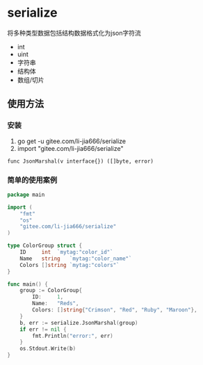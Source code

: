# serialize
将多种类型数据包括结构数据格式化为json字符流
- int
- uint
- 字符串
- 结构体
- 数组/切片

## 使用方法
### 安装
1. go get -u gitee.com/li-jia666/serialize
2. import "gitee.com/li-jia666/serialize"

``func JsonMarshal(v interface{}) ([]byte, error)``

### 简单的使用案例

```go
package main

import (
	"fmt"
	"os"
	"gitee.com/li-jia666/serialize"
)

type ColorGroup struct {
	ID     int	`mytag:"color_id"`
	Name   string	`mytag:"color_name"`
	Colors []string	`mytag:"colors"`
}

func main() {
    group := ColorGroup{
        ID:     1,
        Name:   "Reds",
        Colors: []string{"Crimson", "Red", "Ruby", "Maroon"},
    }
    b, err := serialize.JsonMarshal(group)
    if err != nil {
        fmt.Println("error:", err)
    }
    os.Stdout.Write(b)
}
```